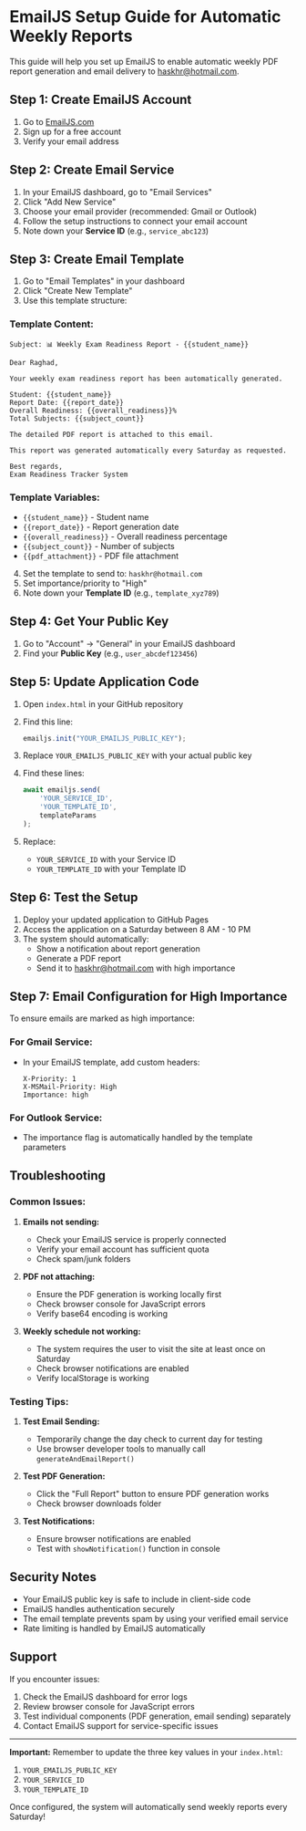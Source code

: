# EmailJS Setup Guide for Automatic Weekly Reports

This guide will help you set up EmailJS to enable automatic weekly PDF report generation and email delivery to haskhr@hotmail.com.

## Step 1: Create EmailJS Account

1. Go to [EmailJS.com](https://www.emailjs.com/)
2. Sign up for a free account
3. Verify your email address

## Step 2: Create Email Service

1. In your EmailJS dashboard, go to "Email Services"
2. Click "Add New Service"
3. Choose your email provider (recommended: Gmail or Outlook)
4. Follow the setup instructions to connect your email account
5. Note down your **Service ID** (e.g., `service_abc123`)

## Step 3: Create Email Template

1. Go to "Email Templates" in your dashboard
2. Click "Create New Template"
3. Use this template structure:

### Template Content:
```
Subject: 📊 Weekly Exam Readiness Report - {{student_name}}

Dear Raghad,

Your weekly exam readiness report has been automatically generated.

Student: {{student_name}}
Report Date: {{report_date}}
Overall Readiness: {{overall_readiness}}%
Total Subjects: {{subject_count}}

The detailed PDF report is attached to this email.

This report was generated automatically every Saturday as requested.

Best regards,
Exam Readiness Tracker System
```

### Template Variables:
- `{{student_name}}` - Student name
- `{{report_date}}` - Report generation date
- `{{overall_readiness}}` - Overall readiness percentage
- `{{subject_count}}` - Number of subjects
- `{{pdf_attachment}}` - PDF file attachment

4. Set the template to send to: `haskhr@hotmail.com`
5. Set importance/priority to "High"
6. Note down your **Template ID** (e.g., `template_xyz789`)

## Step 4: Get Your Public Key

1. Go to "Account" → "General" in your EmailJS dashboard
2. Find your **Public Key** (e.g., `user_abcdef123456`)

## Step 5: Update Application Code

1. Open `index.html` in your GitHub repository
2. Find this line:
   ```javascript
   emailjs.init("YOUR_EMAILJS_PUBLIC_KEY");
   ```
3. Replace `YOUR_EMAILJS_PUBLIC_KEY` with your actual public key

4. Find these lines:
   ```javascript
   await emailjs.send(
       'YOUR_SERVICE_ID',
       'YOUR_TEMPLATE_ID',
       templateParams
   );
   ```
5. Replace:
   - `YOUR_SERVICE_ID` with your Service ID
   - `YOUR_TEMPLATE_ID` with your Template ID

## Step 6: Test the Setup

1. Deploy your updated application to GitHub Pages
2. Access the application on a Saturday between 8 AM - 10 PM
3. The system should automatically:
   - Show a notification about report generation
   - Generate a PDF report
   - Send it to haskhr@hotmail.com with high importance

## Step 7: Email Configuration for High Importance

To ensure emails are marked as high importance:

### For Gmail Service:
- In your EmailJS template, add custom headers:
  ```
  X-Priority: 1
  X-MSMail-Priority: High
  Importance: high
  ```

### For Outlook Service:
- The importance flag is automatically handled by the template parameters

## Troubleshooting

### Common Issues:

1. **Emails not sending:**
   - Check your EmailJS service is properly connected
   - Verify your email account has sufficient quota
   - Check spam/junk folders

2. **PDF not attaching:**
   - Ensure the PDF generation is working locally first
   - Check browser console for JavaScript errors
   - Verify base64 encoding is working

3. **Weekly schedule not working:**
   - The system requires the user to visit the site at least once on Saturday
   - Check browser notifications are enabled
   - Verify localStorage is working

### Testing Tips:

1. **Test Email Sending:**
   - Temporarily change the day check to current day for testing
   - Use browser developer tools to manually call `generateAndEmailReport()`

2. **Test PDF Generation:**
   - Click the "Full Report" button to ensure PDF generation works
   - Check browser downloads folder

3. **Test Notifications:**
   - Ensure browser notifications are enabled
   - Test with `showNotification()` function in console

## Security Notes

- Your EmailJS public key is safe to include in client-side code
- EmailJS handles authentication securely
- The email template prevents spam by using your verified email service
- Rate limiting is handled by EmailJS automatically

## Support

If you encounter issues:
1. Check the EmailJS dashboard for error logs
2. Review browser console for JavaScript errors
3. Test individual components (PDF generation, email sending) separately
4. Contact EmailJS support for service-specific issues

---

**Important:** Remember to update the three key values in your `index.html`:
1. `YOUR_EMAILJS_PUBLIC_KEY`
2. `YOUR_SERVICE_ID` 
3. `YOUR_TEMPLATE_ID`

Once configured, the system will automatically send weekly reports every Saturday!

